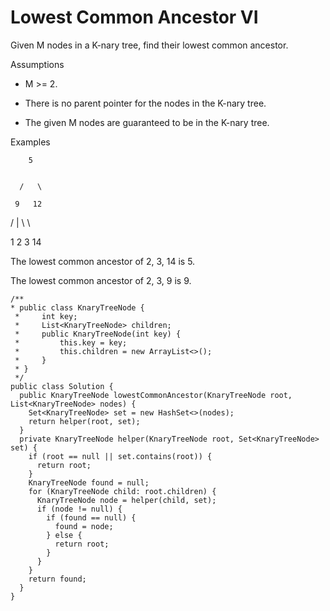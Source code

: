 # Lowest Common Ancestor VI

Given M nodes in a K-nary tree, find their lowest common ancestor.

Assumptions

- M &gt;= 2.

- There is no parent pointer for the nodes in the K-nary tree.

- The given M nodes are guaranteed to be in the K-nary tree.

Examples

        5  


      /   \

     9   12

   / \| \      \

  1 2 3     14

The lowest common ancestor of 2, 3, 14 is 5.

The lowest common ancestor of 2, 3, 9 is 9.

```text
/**
* public class KnaryTreeNode {
 *     int key;
 *     List<KnaryTreeNode> children;
 *     public KnaryTreeNode(int key) {
 *         this.key = key;
 *         this.children = new ArrayList<>();
 *     }
 * }
 */
public class Solution {
  public KnaryTreeNode lowestCommonAncestor(KnaryTreeNode root, List<KnaryTreeNode> nodes) {
    Set<KnaryTreeNode> set = new HashSet<>(nodes);
    return helper(root, set);
  }
  private KnaryTreeNode helper(KnaryTreeNode root, Set<KnaryTreeNode> set) {
    if (root == null || set.contains(root)) {
      return root;
    }
    KnaryTreeNode found = null;
    for (KnaryTreeNode child: root.children) {
      KnaryTreeNode node = helper(child, set);
      if (node != null) {
        if (found == null) {
          found = node;
        } else {
          return root;
        }
      }
    }
    return found;
  }
}
```



